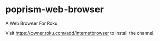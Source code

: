 # poprism-web-browser
A Web Browser For Roku

Visit https://owner.roku.com/add/internetbrowser to install the channel.
